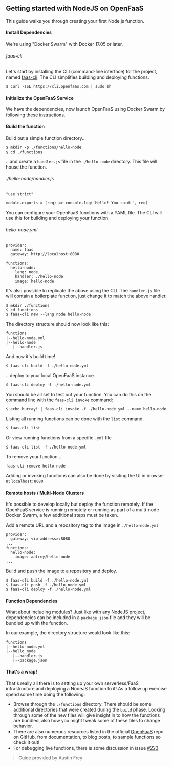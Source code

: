 ## Getting started with NodeJS on OpenFaaS

This guide walks you through creating your first Node.js function.

#### Install Dependencies

We're using "Docker Swarm" with Docker 17.05 or later.

###### faas-cli

Let's start by installing the CLI (command-line interface) for the
project, named [faas-cli](https://github.com/alexellis/faas-cli).
The CLI simplifies building and deploying functions.

```
$ curl -sSL https://cli.openfaas.com | sudo sh
```

#### Initialize the OpenFaaS Service

We have the dependencies, now launch OpenFaaS using Docker Swarm
by following these
[instructions](https://github.com/alexellis/faas/blob/master/guide/deployment_swarm.md).

#### Build the function

Build out a simple function directory...
```
$ mkdir -p ./functions/hello-node
$ cd ./functions
```

...and create a `handler.js` file in the `./hello-node` directory.
This file will house the function.
###### ./hello-node/handler.js
```
"use strict"

module.exports = (req) => console.log('Hello! You said:', req)
```

You can configure your OpenFaaS functions with a YAML file. The CLI will
use this for building and deploying your function.
###### hello-node.yml

```
provider:
  name: faas
  gateway: http://localhost:8080

functions:
  hello-node:
    lang: node
    handler: ./hello-node
    image: hello-node
```

It's also possible to replicate the above using the CLI. The
`handler.js` file will contain a boilerplate function, just change it to
match the above handler.
```
$ mkdir ./functions
$ cd functions
$ faas-cli new --lang node hello-node
```

The directory structure should now look like this:
```
functions
|--hello-node.yml
|--hello-node
   |--handler.js
```

And now it's build time!
```
$ faas-cli build -f ./hello-node.yml
```

...deploy to your local OpenFaaS instance.
```
$ faas-cli deploy -f ./hello-node.yml
```

You should be all set to test out your function. You can do this on the
command line with the `faas-cli invoke` command:
```
$ echo hurray! | faas-cli invoke -f ./hello-node.yml --name hello-node
```

Listing all running functions can be done with the `list` command.
```
$ faas-cli list
```

Or view running functions from a specific `.yml` file
```
$ faas-cli list -f ./hello-node.yml
```

To remove your function...
```
faas-cli remove hello-node
```

Adding or invoking functions can also be done by visiting the UI in
browser at `localhost:8080`

#### Remote hosts / Multi-Node Clusters

It's possible to develop locally but deploy the function remotely. If
the OpenFaaS service is running remotely or running as part of a multi-node
Docker Swarm, a few additional steps must be taken.

Add a remote URL and a repository tag to the image in `./hello-node.yml`
```
provider:
  gateway: <ip-address>:8080
...
functions:
  hello-node:
    image: aafrey/hello-node
...
```

Build and push the image to a repository and deploy.
```
$ faas-cli build -f ./hello-node.yml
$ faas-cli push -f ./hello-node.yml
$ faas-cli deploy -f ./hello-node.yml
```

#### Function Dependencies

What about including modules? Just like with any NodeJS project,
dependencies can be included in a `package.json` file and they will
be bundled up with the function.

In our example, the directory structure would look like this:
```
functions
|--hello-node.yml
|--hello_node
   |--handler.js
   |--package.json
```

#### That's a wrap!

That's really all there is to setting up your own serverless/FaaS
infrastructure and deploying a NodeJS function to it! As a follow up
exercise spend some time doing the following:
* Browse through the `./functions` directory. There should be some
  additional directories that were created during the `build` phase.
  Looking through some of the new files will give insight in to how the
  functions are bundled, also how you might tweak some of these files to
  change behavior.
* There are also numerous resources listed in the official [OpenFaaS](https://github.com/alexellis.com/faas) repo on GitHub, from documentation, to blog posts, to sample functions so check it out!
* For debugging live functions, there is some discussion in issue
  [#223](https://github.com/openfaas/faas/issues/223)

> Guide provided by Austin Frey
